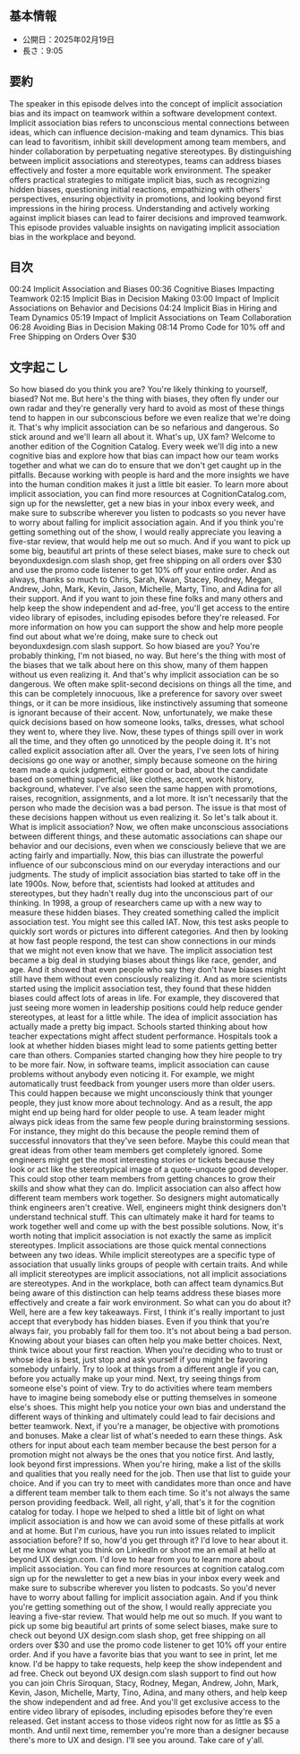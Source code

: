 ## **基本情報**

- 公開日：2025年02月19日
- 長さ：9:05

## **要約**

The speaker in this episode delves into the concept of implicit association bias and its impact on teamwork within a software development context. Implicit association bias refers to unconscious mental connections between ideas, which can influence decision-making and team dynamics. This bias can lead to favoritism, inhibit skill development among team members, and hinder collaboration by perpetuating negative stereotypes. By distinguishing between implicit associations and stereotypes, teams can address biases effectively and foster a more equitable work environment. The speaker offers practical strategies to mitigate implicit bias, such as recognizing hidden biases, questioning initial reactions, empathizing with others' perspectives, ensuring objectivity in promotions, and looking beyond first impressions in the hiring process. Understanding and actively working against implicit biases can lead to fairer decisions and improved teamwork. This episode provides valuable insights on navigating implicit association bias in the workplace and beyond.

## **目次**

00:24 Implicit Association and Biases
00:36 Cognitive Biases Impacting Teamwork
02:15 Implicit Bias in Decision Making
03:00 Impact of Implicit Associations on Behavior and Decisions
04:24 Implicit Bias in Hiring and Team Dynamics
05:19 Impact of Implicit Associations on Team Collaboration
06:28 Avoiding Bias in Decision Making
08:14 Promo Code for 10% off and Free Shipping on Orders Over $30

## **文字起こし**

So how biased do you think you are? You're likely thinking to yourself, biased? Not me. But here's the thing with biases, they often fly under our own radar and they're generally very hard to avoid as most of these things tend to happen in our subconscious before we even realize that we're doing it. That's why implicit association can be so nefarious and dangerous. So stick around and we'll learn all about it. What's up, UX fam? Welcome to another edition of the Cognition Catalog. Every week we'll dig into a new cognitive bias and explore how that bias can impact how our team works together and what we can do to ensure that we don't get caught up in the pitfalls. Because working with people is hard and the more insights we have into the human condition makes it just a little bit easier. To learn more about implicit association, you can find more resources at CognitionCatalog.com, sign up for the newsletter, get a new bias in your inbox every week, and make sure to subscribe wherever you listen to podcasts so you never have to worry about falling for implicit association again. And if you think you're getting something out of the show, I would really appreciate you leaving a five-star review, that would help me out so much. And if you want to pick up some big, beautiful art prints of these select biases, make sure to check out beyonduxdesign.com slash shop, get free shipping on all orders over $30 and use the promo code listener to get 10% off your entire order. And as always, thanks so much to Chris, Sarah, Kwan, Stacey, Rodney, Megan, Andrew, John, Mark, Kevin, Jason, Michelle, Marty, Tino, and Adina for all their support. And if you want to join these fine folks and many others and help keep the show independent and ad-free, you'll get access to the entire video library of episodes, including episodes before they're released. For more information on how you can support the show and help more people find out about what we're doing, make sure to check out beyonduxdesign.com slash support. So how biased are you? You're probably thinking, I'm not biased, no way. But here's the thing with most of the biases that we talk about here on this show, many of them happen without us even realizing it. And that's why implicit association can be so dangerous. We often make split-second decisions on things all the time, and this can be completely innocuous, like a preference for savory over sweet things, or it can be more insidious, like instinctively assuming that someone is ignorant because of their accent. Now, unfortunately, we make these quick decisions based on how someone looks, talks, dresses, what school they went to, where they live. Now, these types of things spill over in work all the time, and they often go unnoticed by the people doing it. It's not called explicit association after all. Over the years, I've seen lots of hiring decisions go one way or another, simply because someone on the hiring team made a quick judgment, either good or bad, about the candidate based on something superficial, like clothes, accent, work history, background, whatever. I've also seen the same happen with promotions, raises, recognition, assignments, and a lot more. It isn't necessarily that the person who made the decision was a bad person. The issue is that most of these decisions happen without us even realizing it. So let's talk about it. What is implicit association? Now, we often make unconscious associations between different things, and these automatic associations can shape our behavior and our decisions, even when we consciously believe that we are acting fairly and impartially. Now, this bias can illustrate the powerful influence of our subconscious mind on our everyday interactions and our judgments. The study of implicit association bias started to take off in the late 1900s. Now, before that, scientists had looked at attitudes and stereotypes, but they hadn't really dug into the unconscious part of our thinking. In 1998, a group of researchers came up with a new way to measure these hidden biases. They created something called the implicit association test. You might see this called IAT. Now, this test asks people to quickly sort words or pictures into different categories. And then by looking at how fast people respond, the test can show connections in our minds that we might not even know that we have. The implicit association test became a big deal in studying biases about things like race, gender, and age. And it showed that even people who say they don't have biases might still have them without even consciously realizing it. And as more scientists started using the implicit association test, they found that these hidden biases could affect lots of areas in life. For example, they discovered that just seeing more women in leadership positions could help reduce gender stereotypes, at least for a little while. The idea of implicit association has actually made a pretty big impact. Schools started thinking about how teacher expectations might affect student performance. Hospitals took a look at whether hidden biases might lead to some patients getting better care than others. Companies started changing how they hire people to try to be more fair. Now, in software teams, implicit association can cause problems without anybody even noticing it. For example, we might automatically trust feedback from younger users more than older users. This could happen because we might unconsciously think that younger people, they just know more about technology. And as a result, the app might end up being hard for older people to use. A team leader might always pick ideas from the same few people during brainstorming sessions. For instance, they might do this because the people remind them of successful innovators that they've seen before. Maybe this could mean that great ideas from other team members get completely ignored. Some engineers might get the most interesting stories or tickets because they look or act like the stereotypical image of a quote-unquote good developer. This could stop other team members from getting chances to grow their skills and show what they can do. Implicit association can also affect how different team members work together. So designers might automatically think engineers aren't creative. Well, engineers might think designers don't understand technical stuff. This can ultimately make it hard for teams to work together well and come up with the best possible solutions. Now, it's worth noting that implicit association is not exactly the same as implicit stereotypes. Implicit associations are those quick mental connections between any two ideas. While implicit stereotypes are a specific type of association that usually links groups of people with certain traits. And while all implicit stereotypes are implicit associations, not all implicit associations are stereotypes. And in the workplace, both can affect team dynamics.But being aware of this distinction can help teams address these biases more effectively and create a fair work environment. So what can you do about it? Well, here are a few key takeaways. First, I think it's really important to just accept that everybody has hidden biases. Even if you think that you're always fair, you probably fall for them too. It's not about being a bad person. Knowing about your biases can often help you make better choices. Next, think twice about your first reaction. When you're deciding who to trust or whose idea is best, just stop and ask yourself if you might be favoring somebody unfairly. Try to look at things from a different angle if you can, before you actually make up your mind. Next, try seeing things from someone else's point of view. Try to do activities where team members have to imagine being somebody else or putting themselves in someone else's shoes. This might help you notice your own bias and understand the different ways of thinking and ultimately could lead to fair decisions and better teamwork. Next, if you're a manager, be objective with promotions and bonuses. Make a clear list of what's needed to earn these things. Ask others for input about each team member because the best person for a promotion might not always be the ones that you notice first. And lastly, look beyond first impressions. When you're hiring, make a list of the skills and qualities that you really need for the job. Then use that list to guide your choice. And if you can try to meet with candidates more than once and have a different team member talk to them each time. So it's not always the same person providing feedback. Well, all right, y'all, that's it for the cognition catalog for today. I hope we helped to shed a little bit of light on what implicit association is and how we can avoid some of these pitfalls at work and at home. But I'm curious, have you run into issues related to implicit association before? If so, how'd you get through it? I'd love to hear about it. Let me know what you think on LinkedIn or shoot me an email at hello at beyond UX design.com. I'd love to hear from you to learn more about implicit association. You can find more resources at cognition catalog.com sign up for the newsletter to get a new bias in your inbox every week and make sure to subscribe wherever you listen to podcasts. So you'd never have to worry about falling for implicit association again. And if you think you're getting something out of the show, I would really appreciate you leaving a five-star review. That would help me out so much. If you want to pick up some big beautiful art prints of some select biases, make sure to check out beyond UX design.com slash shop, get free shipping on all orders over $30 and use the promo code listener to get 10% off your entire order. And if you have a favorite bias that you want to see in print, let me know. I'd be happy to take requests, help keep the show independent and ad free. Check out beyond UX design.com slash support to find out how you can join Chris Siroquan, Stacy, Rodney, Megan, Andrew, John, Mark, Kevin, Jason, Michelle, Marty, Tino, Adina, and many others, and help keep the show independent and ad free. And you'll get exclusive access to the entire video library of episodes, including episodes before they're even released. Get instant access to those videos right now for as little as $5 a month. And until next time, remember you're more than a designer because there's more to UX and design. I'll see you around. Take care of y'all.
